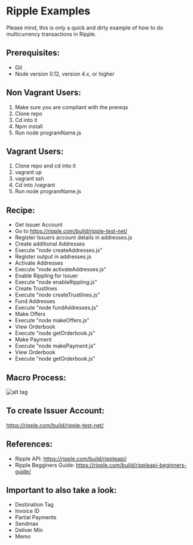 # Ripple Examples
Please mind, this is only a quick and dirty example of how to do multicurrency transactions in Ripple.

## Prerequisites:
* Git
* Node version 0.12, version 4.x, or higher

## Non Vagrant Users:
1. Make sure you are compliant with the prereqs
2. Clone repo
3. Cd into it
4. Npm install
5. Run node programName.js

## Vagrant Users:
1. Clone repo and cd into it
2. vagrant up
3. vagrant ssh
4. Cd into /vagrant
5. Run node programName.js

## Recipe:
* Get Issuer Account
 * Go to https://ripple.com/build/ripple-test-net/
 * Register Issuers account details in addresses.js
* Create additional Addresses
 * Execute "node createAddresses.js"
 * Register output in addresses.js
* Activate Addresses
 * Execute "node activateAddresses.js"
* Enable Rippling for Issuer
 * Execute "node enableRippling.js"
* Create Trustlines
 * Execute "node createTrustlines.js"
* Fund Addresses
 * Execute "node fundAddresses.js"
* Make Offers
 * Execute "node makeOffers.js"
* View Orderbook
 * Execute "node getOrderbook.js"
* Make Payment
 * Execute "node makePayment.js"
* View Orderbook
 * Execute "node getOrderbook.js"

## Macro Process:
![alt tag](https://github.com/rippex/ripple-node-examples/blob/master/flow.png)

## To create Issuer Account:
https://ripple.com/build/ripple-test-net/

## References:
- Ripple API: https://ripple.com/build/rippleapi/
- Ripple Begginers Guide: https://ripple.com/build/rippleapi-beginners-guide/

## Important to also take a look:
- Destination Tag
- Invoice ID
- Partial Payments
- Sendmax
- Deliver Min
- Memo